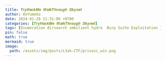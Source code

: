 ```yaml
---
title: 𝑻𝒓𝒚𝑯𝒂𝒄𝒌𝑴𝒆 𝑾𝒂𝒍𝒌𝑻𝒉𝒓𝒐𝒖𝒈𝒉 𝑺𝒌𝒚𝒏𝒆𝒕
author: 0xYumeko
date: 2024-01-28 11:31:00 +0700
categories: [𝑻𝒓𝒚𝑯𝒂𝒄𝒌𝑴𝒆 𝑾𝒂𝒍𝒌𝑻𝒉𝒓𝒐𝒖𝒈𝒉 𝑺𝒌𝒚𝒏𝒆𝒕]
tags: [Enumeration dirsearch smbclient hydra  Burp Suite Exploitation ]
pin: false
math: true
mermaid: true
image:
  path: /assets/img/posts/L3ak-CTF/privesc_win.png
---
```


